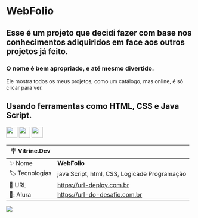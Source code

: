 # WebFolio


## Esse é um projeto que decidi fazer com base nos conhecimentos adiquiridos em face aos outros projetos já feito.
### O nome é bem apropriado, e  até mesmo divertido.
Ele mostra todos os meus projetos, como um catálogo, mas online, é só clicar para ver.

## Usando ferramentas como HTML, CSS e Java Script.


<img src="https://cdn.jsdelivr.net/gh/devicons/devicon/icons/html5/html5-plain-wordmark.svg" width="30" height="30"/> <img src="https://cdn.jsdelivr.net/gh/devicons/devicon/icons/css3/css3-plain-wordmark.svg" width="30" height="30" />     <img src="https://cdn.jsdelivr.net/gh/devicons/devicon/icons/javascript/javascript-plain.svg" width="30" height="30" />


| :placard: Vitrine.Dev |                       |
| -------------  | --- |
| :sparkles: Nome        | **WebFolio**
| :label: Tecnologias | java Script, html, CSS, Logicade Programação
| :rocket: URL         |  https://url-deploy.com.br
| 📖: Alura             | https://url-do-desafio.com.br


![](https://romeuoliveira.github.io/webfolio/#vitrineDev)



